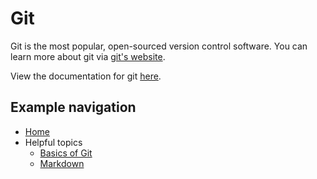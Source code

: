 # Git
Git is the most popular, open-sourced version control software. You can learn more about git via [git's website](https://git-scm.com).

View the documentation for git [here](https://git-scm.com/doc).


## Example navigation
- [Home](../README.md)
- Helpful topics
  - [Basics of Git](./basics-of-git)
  - [Markdown](./markdown)

